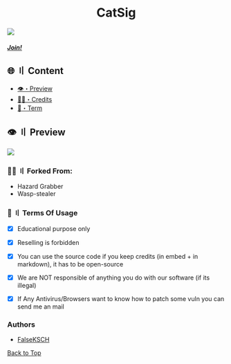 
<h1 align="center">
  CatSig
</h1>


![](https://raw.githubusercontent.com/FalseKSCH/assets/main/Thief%20Cat.gif)




##### [Join!](https://t.me/+WvJrz6yv5AxkYjY8)



## <a id="content"></a>🌐 〢 Content
- [👁️・Preview](#preview)
- [🕵️‍♂️・Credits](#forkedfrom)
- [💼・Term](#terms)



## <a id="preview"></a>👁️ 〢 Preview
![](https://media.discordapp.net/attachments/1133809223034212352/1134467701864149073/image.png)


### <a id="forkedfrom"></a>🕵️‍♂️ 〢 Forked From:
- Hazard Grabber
- Wasp-stealer


### <a id="terms"></a>💼 〢 Terms Of Usage
- [x] Educational purpose only
- [x] Reselling is forbidden
- [x] You can use the source code if you keep credits (in embed + in markdown), it has to be open-source
- [x] We are NOT responsible of anything you do with our software (if its illegal)
- [x] If Any Antivirus/Browsers want to know how to patch some vuln you can send me an mail


### Authors
- [FalseKSCH](https://github.com/FalseKSCH)


<a href=#top>Back to Top</a></p>
